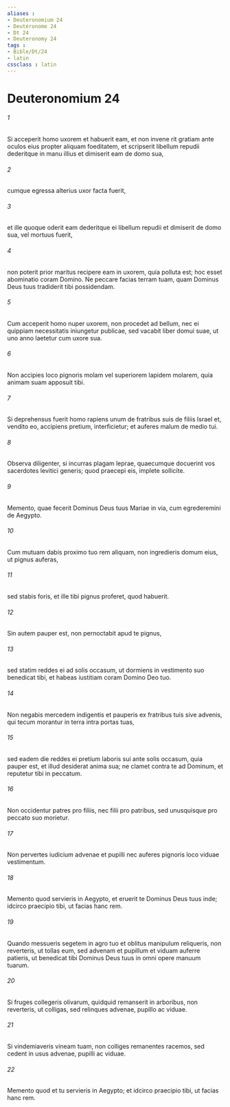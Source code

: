 ```yaml
---
aliases : 
- Deuteronomium 24
- Deutéronome 24
- Dt 24
- Deuteronomy 24
tags : 
- Bible/Dt/24
- latin
cssclass : latin
---
```


# Deuteronomium 24

###### 1
Si acceperit homo uxorem et habuerit eam, et non invene rit gratiam ante oculos eius propter aliquam foeditatem, et scripserit libellum repudii dederitque in manu illius et dimiserit eam de domo sua, 
###### 2
cumque egressa alterius uxor facta fuerit, 
###### 3
et ille quoque oderit eam dederitque ei libellum repudii et dimiserit de domo sua, vel mortuus fuerit, 
###### 4
non poterit prior maritus recipere eam in uxorem, quia polluta est; hoc esset abominatio coram Domino. Ne peccare facias terram tuam, quam Dominus Deus tuus tradiderit tibi possidendam.
###### 5
Cum acceperit homo nuper uxorem, non procedet ad bellum, nec ei quippiam necessitatis iniungetur publicae, sed vacabit liber domui suae, ut uno anno laetetur cum uxore sua.
###### 6
Non accipies loco pignoris molam vel superiorem lapidem molarem, quia animam suam apposuit tibi.
###### 7
Si deprehensus fuerit homo rapiens unum de fratribus suis de filiis Israel et, vendito eo, accipiens pretium, interficietur; et auferes malum de medio tui.
###### 8
Observa diligenter, si incurras plagam leprae, quaecumque docuerint vos sacerdotes levitici generis; quod praecepi eis, implete sollicite. 
###### 9
Memento, quae fecerit Dominus Deus tuus Mariae in via, cum egrederemini de Aegypto.
###### 10
Cum mutuam dabis proximo tuo rem aliquam, non ingredieris domum eius, ut pignus auferas, 
###### 11
sed stabis foris, et ille tibi pignus proferet, quod habuerit. 
###### 12
Sin autem pauper est, non pernoctabit apud te pignus, 
###### 13
sed statim reddes ei ad solis occasum, ut dormiens in vestimento suo benedicat tibi, et habeas iustitiam coram Domino Deo tuo.
###### 14
Non negabis mercedem indigentis et pauperis ex fratribus tuis sive advenis, qui tecum morantur in terra intra portas tuas, 
###### 15
sed eadem die reddes ei pretium laboris sui ante solis occasum, quia pauper est, et illud desiderat anima sua; ne clamet contra te ad Dominum, et reputetur tibi in peccatum.
###### 16
Non occidentur patres pro filiis, nec filii pro patribus, sed unusquisque pro peccato suo morietur.
###### 17
Non pervertes iudicium advenae et pupilli nec auferes pignoris loco viduae vestimentum. 
###### 18
Memento quod servieris in Aegypto, et eruerit te Dominus Deus tuus inde; idcirco praecipio tibi, ut facias hanc rem. 
###### 19
Quando messueris segetem in agro tuo et oblitus manipulum reliqueris, non reverteris, ut tollas eum, sed advenam et pupillum et viduam auferre patieris, ut benedicat tibi Dominus Deus tuus in omni opere manuum tuarum. 
###### 20
Si fruges collegeris olivarum, quidquid remanserit in arboribus, non reverteris, ut colligas, sed relinques advenae, pupillo ac viduae. 
###### 21
Si vindemiaveris vineam tuam, non colliges remanentes racemos, sed cedent in usus advenae, pupilli ac viduae. 
###### 22
Memento quod et tu servieris in Aegypto; et idcirco praecipio tibi, ut facias hanc rem.
